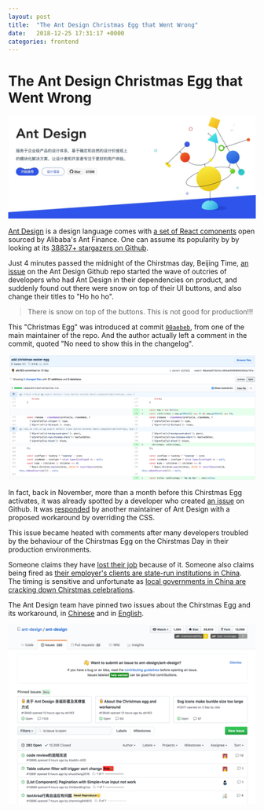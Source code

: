 ```yaml
---
layout: post
title:  "The Ant Design Christmas Egg that Went Wrong"
date:   2018-12-25 17:31:17 +0000
categories: frontend
---
```


# The Ant Design Christmas Egg that Went Wrong

![](assets/ant-design-index-snow.jpg)

[Ant Design](https://ant.design/) is a design language comes with [a set of React comonents](https://ant.design/docs/react/introduce) open sourced by Alibaba's Ant Finance. One can assume its popularity by by looking at its [38837+ stargazers on Github](https://github.com/ant-design/ant-design/stargazers).

Just 4 minutes passed the midnight of the Chirstmas day, Beijing Time, [an issue](https://github.com/ant-design/ant-design/issues/13818) on the Ant Design Github repo started the wave of outcries of developers who had Ant Design in their dependencies on product, and suddenly found out there were snow on top of their UI buttons, and also change their titles to "Ho ho ho".

> There is snow on top of the buttons. This is not good for production!!!

This "Christmas Egg" was introduced at commit [`00aebeb`](https://github.com/ant-design/ant-design/commit/00aebeb9756afecc884ad48486084836b9a2707a), from one of the main maintainer of the repo. And the author actually left a comment in the commit, quoted "No need to show this in the changelog".

![](assets/ant-design-commit-00aebeb-diff.png)

In fact, back in November, more than a month before this Chirstmas Egg activates, it was already spotted by a developer who created [an issue](https://github.com/ant-design/ant-design/issues/13098) on Github. It was [responded](https://github.com/ant-design/ant-design/issues/13098#issuecomment-441169987) by another maintainer of Ant Design with a proposed workaround by overriding the CSS.

This issue became heated with comments after many developers troubled by the behaviour of the Chirstmas Egg on the Chirstmas Day in their production environments.

Someone claims they have [lost their job](https://github.com/ant-design/ant-design/issues/13098#issuecomment-449786093) because of it. Someone also claims being fired as [their employer's clients are state-run institutions in China](https://www.theguardian.com/world/2018/dec/24/china-cracks-down-on-christmas-celebrations). The timing is sensitive and unfortunate as [local governments in China are cracking down Chirstmas celebrations](https://www.theguardian.com/world/2018/dec/24/china-cracks-down-on-christmas-celebrations).

The Ant Design team have pinned two issues about the Chirstmas Egg and its workaround, in [Chinese](https://github.com/ant-design/ant-design/issues/13848) and in [English](https://github.com/ant-design/ant-design/issues/13849).

![](assets/ant-design-issues-20181225.png)
